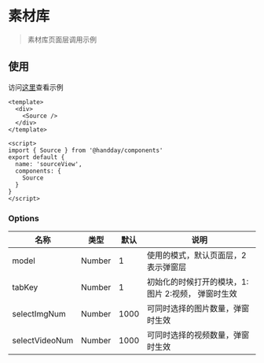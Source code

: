 # 素材库
> 素材库页面层调用示例

## 使用
访问<a href="/sourceView" target="_blank">这里</a>查看示例

```vue
<template>
  <div>
    <Source />
  </div>
</template>

<script>
import { Source } from '@handday/components'
export default {
  name: 'sourceView',
  components: {
    Source
  }
}
</script>
```

### Options 
| 名称 | 类型 | 默认 | 说明 |
| --- | --- | --- | --- |
| model | Number | 1 | 使用的模式，默认页面层，2表示弹窗层 |
| tabKey | Number | 1 | 初始化的时候打开的模块，1:图片 2:视频， 弹窗时生效 |
| selectImgNum | Number | 1000 | 可同时选择的图片数量，弹窗时生效 |
| selectVideoNum | Number | 1000 | 可同时选择的视频数量，弹窗时生效 |